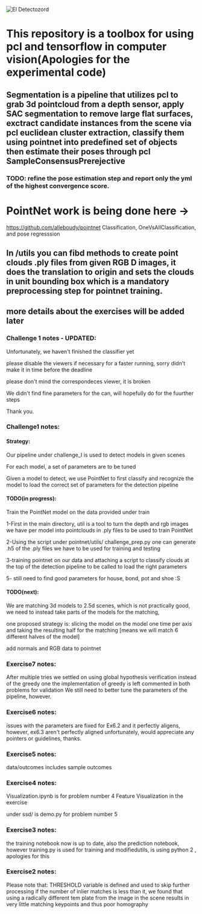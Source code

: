 
![El Detectozord](https://github.com/alleboudy/pointnet/blob/master/doc/eldetectozord.png?raw=true "El detectoZord")

# This repository is a toolbox for using pcl and tensorflow in computer vision(Apologies for the experimental code)
## Segmentation is a pipeline that utilizes pcl to grab 3d pointcloud from a depth sensor, apply SAC segmentation to remove large flat surfaces, exctract candidate instances from the scene via pcl euclidean cluster extraction, classify them using pointnet into predefined set of objects then estimate their poses through pcl SampleConsensusPrerejective 
### TODO: refine the pose estimation step and report only the yml of the highest convergence score.

# PointNet work is being done here ->
https://github.com/alleboudy/pointnet Classification, OneVsAllClassification, and pose regresssion

## In /utils you can fibd methods to create point clouds .ply files from given RGB D images, it does the translation to origin and sets the clouds in unit bounding box which is a mandatory preprocessing step for pointnet training.

## more details about the exercises will be added later 
### Challenge 1 notes - UPDATED:
Unfortunately, we haven't finished the classifier yet

please disable the viewers if necessary for a faster running, sorry didn't make it in time before the deadline

please don't mind the correspondeces viewer, it is broken

We didn't find fine parameters for the can, will hopefully do for the fuurther steps

Thank you.



### Challenge1 notes:


#### Strategy:

Our pipeline under challenge_I is used to detect models in given scenes

For each model, a set of parameters are to be tuned

Given a model to detect, we use PointNet to first classify and recognize the model to load the correct set of parameters for the detection pipeline


#### TODO(in progress):

Train the PointNet model on the data provided under train

1-First in the main directory, util is a tool to turn the depth and rgb images we have per model into pointclouds in .ply files to be used to train PointNet

2-Using the script under pointnet/utils/ challenge_prep.py one can generate .h5 of the .ply files we have to be used for training and testing 

3-training pointnet on our data and attaching a script to classify clouds at the top of the detection pipeline to be called to load the right parameters

5- still need to find good parameters for house, bond, pot and shoe :S


#### TODO(next):

We are matching 3d models to 2.5d scenes, which is not practically good, we need to instead take parts of the models for the matching, 

one proposed strategy is: slicing the model on the model one time per axis and taking the resulting half for the matching [means we will match 6 different halves of the model]

add normals and RGB data to pointnet

### Exercise7 notes:

After multiple tries we settled on using global hypothesis verification instead of the greedy one 
the implementation of greedy is left commented in both problems for validation
We still need to better tune the parameters of the pipeline, however. 

### Exercise6 notes:
issues with the parameters are fixed for Ex6.2 and it perfectly aligens, however, ex6.3 aren't perfectly aligned unfortunately, would appreciate any pointers or guidelines, thanks.


### Exercise5 notes:
data/outcomes includes sample outcomes

### Exercise4 notes:
Visualization.ipynb is for problem number 4 Feature Visualization in the exercise

under ssd/ is demo.py for problem number 5

### Exercise3 notes:
the training notebook now is up to date, also the prediction notebook,
however training.py is used for training and modifiedutils, is using python 2 , apologies for this

### Exercise2 notes:
Please note that:
THRESHOLD variable is defined and used to skip further processing if the number
of inlier matches is less than it, we found that using a radically different tem
plate from the image in the scene results in very little matching keypoints and thus poor homography



